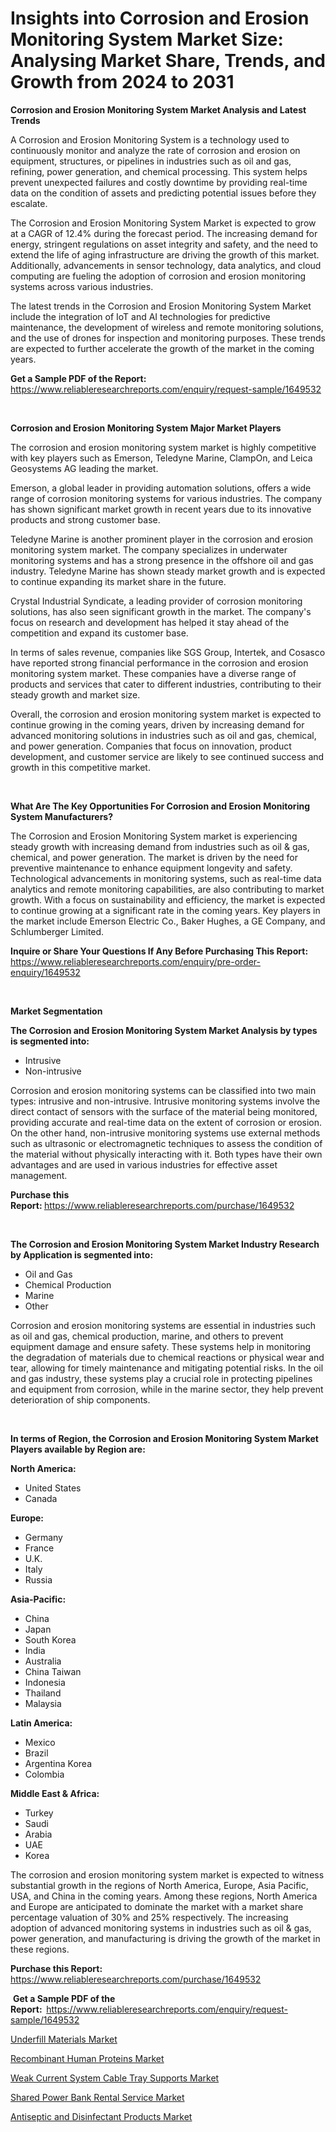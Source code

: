 <p><h1>Insights into Corrosion and Erosion Monitoring System Market Size: Analysing Market Share, Trends, and Growth from 2024 to 2031</h1></p><p><strong>Corrosion and Erosion Monitoring System Market Analysis and Latest Trends</strong></p>
<p><p>A Corrosion and Erosion Monitoring System is a technology used to continuously monitor and analyze the rate of corrosion and erosion on equipment, structures, or pipelines in industries such as oil and gas, refining, power generation, and chemical processing. This system helps prevent unexpected failures and costly downtime by providing real-time data on the condition of assets and predicting potential issues before they escalate.</p><p>The Corrosion and Erosion Monitoring System Market is expected to grow at a CAGR of 12.4% during the forecast period. The increasing demand for energy, stringent regulations on asset integrity and safety, and the need to extend the life of aging infrastructure are driving the growth of this market. Additionally, advancements in sensor technology, data analytics, and cloud computing are fueling the adoption of corrosion and erosion monitoring systems across various industries.</p><p>The latest trends in the Corrosion and Erosion Monitoring System Market include the integration of IoT and AI technologies for predictive maintenance, the development of wireless and remote monitoring solutions, and the use of drones for inspection and monitoring purposes. These trends are expected to further accelerate the growth of the market in the coming years.</p></p>
<p><strong>Get a Sample PDF of the Report:&nbsp;</strong> <a href="https://www.reliableresearchreports.com/enquiry/request-sample/1649532">https://www.reliableresearchreports.com/enquiry/request-sample/1649532</a></p>
<p>&nbsp;</p>
<p><strong>Corrosion and Erosion Monitoring System Major Market Players</strong></p>
<p><p>The corrosion and erosion monitoring system market is highly competitive with key players such as Emerson, Teledyne Marine, ClampOn, and Leica Geosystems AG leading the market. </p><p>Emerson, a global leader in providing automation solutions, offers a wide range of corrosion monitoring systems for various industries. The company has shown significant market growth in recent years due to its innovative products and strong customer base.</p><p>Teledyne Marine is another prominent player in the corrosion and erosion monitoring system market. The company specializes in underwater monitoring systems and has a strong presence in the offshore oil and gas industry. Teledyne Marine has shown steady market growth and is expected to continue expanding its market share in the future.</p><p>Crystal Industrial Syndicate, a leading provider of corrosion monitoring solutions, has also seen significant growth in the market. The company's focus on research and development has helped it stay ahead of the competition and expand its customer base.</p><p>In terms of sales revenue, companies like SGS Group, Intertek, and Cosasco have reported strong financial performance in the corrosion and erosion monitoring system market. These companies have a diverse range of products and services that cater to different industries, contributing to their steady growth and market size.</p><p>Overall, the corrosion and erosion monitoring system market is expected to continue growing in the coming years, driven by increasing demand for advanced monitoring solutions in industries such as oil and gas, chemical, and power generation. Companies that focus on innovation, product development, and customer service are likely to see continued success and growth in this competitive market.</p></p>
<p>&nbsp;</p>
<p><strong>What Are The Key Opportunities For Corrosion and Erosion Monitoring System Manufacturers?</strong></p>
<p><p>The Corrosion and Erosion Monitoring System market is experiencing steady growth with increasing demand from industries such as oil & gas, chemical, and power generation. The market is driven by the need for preventive maintenance to enhance equipment longevity and safety. Technological advancements in monitoring systems, such as real-time data analytics and remote monitoring capabilities, are also contributing to market growth. With a focus on sustainability and efficiency, the market is expected to continue growing at a significant rate in the coming years. Key players in the market include Emerson Electric Co., Baker Hughes, a GE Company, and Schlumberger Limited.</p></p>
<p><strong>Inquire or Share Your Questions If Any Before Purchasing This Report:</strong> <a href="https://www.reliableresearchreports.com/enquiry/pre-order-enquiry/1649532">https://www.reliableresearchreports.com/enquiry/pre-order-enquiry/1649532</a></p>
<p>&nbsp;</p>
<p><strong>Market Segmentation</strong></p>
<p><strong>The Corrosion and Erosion Monitoring System Market Analysis by types is segmented into:</strong></p>
<p><ul><li>Intrusive</li><li>Non-intrusive</li></ul></p>
<p><p>Corrosion and erosion monitoring systems can be classified into two main types: intrusive and non-intrusive. Intrusive monitoring systems involve the direct contact of sensors with the surface of the material being monitored, providing accurate and real-time data on the extent of corrosion or erosion. On the other hand, non-intrusive monitoring systems use external methods such as ultrasonic or electromagnetic techniques to assess the condition of the material without physically interacting with it. Both types have their own advantages and are used in various industries for effective asset management.</p></p>
<p><strong>Purchase this Report:&nbsp;</strong><a href="https://www.reliableresearchreports.com/purchase/1649532">https://www.reliableresearchreports.com/purchase/1649532</a></p>
<p>&nbsp;</p>
<p><strong>The Corrosion and Erosion Monitoring System Market Industry Research by Application is segmented into:</strong></p>
<p><ul><li>Oil and Gas</li><li>Chemical Production</li><li>Marine</li><li>Other</li></ul></p>
<p><p>Corrosion and erosion monitoring systems are essential in industries such as oil and gas, chemical production, marine, and others to prevent equipment damage and ensure safety. These systems help in monitoring the degradation of materials due to chemical reactions or physical wear and tear, allowing for timely maintenance and mitigating potential risks. In the oil and gas industry, these systems play a crucial role in protecting pipelines and equipment from corrosion, while in the marine sector, they help prevent deterioration of ship components.</p></p>
<p>&nbsp;</p>
<p><strong>In terms of Region, the Corrosion and Erosion Monitoring System Market Players available by Region are:</strong></p>
<p>
    <p> <strong> North America: </strong>
        <ul>
            <li>United States</li>
            <li>Canada</li>
        </ul>
        </p> 
    <p> <strong> Europe: </strong>
        <ul>
            <li>Germany</li>
            <li>France</li>
            <li>U.K.</li>
            <li>Italy</li>
            <li>Russia</li>
        </ul>
        </p> 
    <p> <strong> Asia-Pacific: </strong>
        <ul>
            <li>China</li>
            <li>Japan</li>
            <li>South Korea</li>
            <li>India</li>
            <li>Australia</li>
            <li>China Taiwan</li>
            <li>Indonesia</li>
            <li>Thailand</li>
            <li>Malaysia</li>
        </ul>
        </p> 
    <p> <strong> Latin America: </strong>
        <ul>
            <li>Mexico</li>
            <li>Brazil</li>
            <li>Argentina Korea</li>
            <li>Colombia</li>
        </ul>
        </p> 
    <p> <strong> Middle East & Africa: </strong>
        <ul>
            <li>Turkey</li>
            <li>Saudi</li>
            <li>Arabia</li>
            <li>UAE</li>
            <li>Korea</li>
        </ul>
    </p>
    </p>
<p><p>The corrosion and erosion monitoring system market is expected to witness substantial growth in the regions of North America, Europe, Asia Pacific, USA, and China in the coming years. Among these regions, North America and Europe are anticipated to dominate the market with a market share percentage valuation of 30% and 25% respectively. The increasing adoption of advanced monitoring systems in industries such as oil & gas, power generation, and manufacturing is driving the growth of the market in these regions.</p></p>
<p><strong>Purchase this Report: </strong><a href="https://www.reliableresearchreports.com/purchase/1649532">https://www.reliableresearchreports.com/purchase/1649532</a></p>
<p>&nbsp;<strong>Get a Sample PDF of the Report:&nbsp;&nbsp;</strong><a href="https://www.reliableresearchreports.com/enquiry/request-sample/1649532">https://www.reliableresearchreports.com/enquiry/request-sample/1649532</a></p>
<p><strong></strong></p>
<p><p><a href="https://medium.com/@angelageorge32/underfill-materials-market-trends-forecast-and-competitive-analysis-to-2031-0a67cb29f477">Underfill Materials Market</a></p><p><a href="https://medium.com/@angelageorge32/recombinant-human-proteins-nbsp-market-focuses-on-market-share-size-and-projected-forecast-till-bbc22c79b43d">Recombinant Human Proteins Market</a></p><p><a href="https://github.com/singletonthaxterkelliehr2df/Market-Research-Report-List-1/blob/main/weak-current-system-cable-tray-supports-market.md">Weak Current System Cable Tray Supports Market</a></p><p><a href="https://github.com/RichRobinson5/Market-Research-Report-List-3/blob/main/shared-power-bank-rental-service-market.md">Shared Power Bank Rental Service Market</a></p><p><a href="https://medium.com/@irwingibson727/antiseptic-and-disinfectant-products-market-comprehensive-assessment-by-type-application-and-2dc0148c0585">Antiseptic and Disinfectant Products Market</a></p></p>